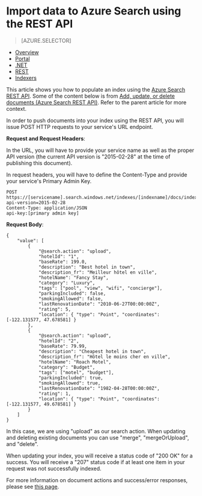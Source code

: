<properties
	pageTitle="Import data to Azure Search using the REST API | Microsoft Azure | Hosted cloud search service"
	description="How to upload data to an index in Azure Search using the REST API."
	services="search"
	documentationCenter=""
	authors="HeidiSteen"
	manager="mblythe"
	editor=""
    tags=""/>

<tags
	ms.service="search"
	ms.devlang="rest-api"
	ms.workload="search"
	ms.topic="get-started-article"
	ms.tgt_pltfrm="na"
	ms.date="11/17/2015"
	ms.author="heidist"/>

# Import data to Azure Search using the REST API
> [AZURE.SELECTOR]
- [Overview](search-what-is-data-import.md)
- [Portal](search-import-data-portal.md)
- [.NET](search-import-data-dotnet.md)
- [REST](search-import-data-rest-api.md)
- [Indexers](search-howto-connecting-azure-sql-database-to-azure-search-using-indexers-2015-02-28.md)

This article shows you how to populate an index using the [Azure Search REST API](https://msdn.microsoft.com/library/azure/dn798935.aspx). Some of the content below is from [Add, update, or delete documents (Azure Search REST API)](https://msdn.microsoft.com/library/azure/dn798930.aspx). Refer to the parent article for more context.

In order to push documents into your index using the REST API, you will issue POST HTTP requests to your service's URL endpoint.

**Request and Request Headers**: 

In the URL, you will have to provide your service name as well as the proper API version (the current API version is "2015-02-28" at the time of publishing this document).

In request headers, you will have to define the Content-Type and provide your service's Primary Admin Key.

	POST https://[servicename].search.windows.net/indexes/[indexname]/docs/index?api-version=2015-02-28
	Content-Type: application/JSON
	api-key:[primary admin key]


**Request Body**:


	{
		"value": [
			{
				"@search.action": "upload",
				"hotelId": "1",
				"baseRate": 199.0,
				"description": "Best hotel in town",
				"description_fr": "Meilleur hôtel en ville",
				"hotelName": "Fancy Stay",
				"category": "Luxury",
				"tags": ["pool", "view", "wifi", "concierge"],
				"parkingIncluded": false,
				"smokingAllowed": false,
				"lastRenovationDate": "2010-06-27T00:00:00Z",
				"rating": 5,
				"location": { "type": "Point", "coordinates": [-122.131577, 47.678581] }
			},
			{
				"@search.action": "upload",
				"hotelId": "2",
				"baseRate": 79.99,
				"description": "Cheapest hotel in town",
				"description_fr": "Hôtel le moins cher en ville",
				"hotelName": "Roach Motel",
				"category": "Budget",
				"tags": ["motel", "budget"],
				"parkingIncluded": true,
				"smokingAllowed": true,
				"lastRenovationDate": "1982-04-28T00:00:00Z",
				"rating": 1,
				"location": { "type": "Point", "coordinates": [-122.131577, 49.678581] }
			}
		]
	}

In this case, we are using "upload" as our search action. When updating and deleting existing documents you can use "merge", "mergeOrUpload", and "delete".

When updating your index, you will receive a status code of "200 OK" for a success. You will receive a "207" status code if at least one item in your request was not successfully indexed.

For more information on document actions and success/error responses, please see [this page](https://msdn.microsoft.com/library/azure/dn798930.aspx).
